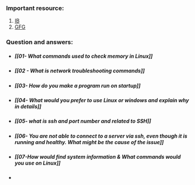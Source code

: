 
### Important resource:
1. [IB](https://www.interviewbit.com/operating-system-interview-questions/)
2. [GFG](https://www.geeksforgeeks.org/operating-systems-interview-questions/)

### Question and answers:

* ##### [[01- What commands used to check memory in Linux]]
* ##### [[02 - What is network troubleshooting commands]]
* ##### [[03- How do you make a program run on startup]]
* ##### [[04- What would you prefer to use Linux or windows and explain why in details]]
* ##### [[05- what is ssh and port number and related to SSH]]
* ##### [[06- You are not able to connect to a server via ssh, even though it is running and healthy. What might be the cause of the issue]]
* ##### [[07-How would find system information & What commands would you use on Linux]]
* 